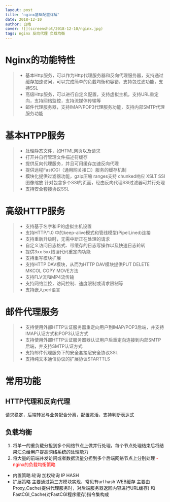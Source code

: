 ```yaml
---
layout: post
title: 'nginx基础配置详解'
date: 2018-12-10
author: 白皓
cover: ![](screenshot/2018-12-10/nginx.jpg)
tags: nginx 反向代理 负载均衡
---
```



# Nginx的功能特性

> * 基本Http服务，可以作为Http代理服务器和反向代理服务器，支持通过缓存加速访问，可以完成简单的负载均衡和容错，支持包过滤功能，支持SSL
> * 高级Http服务，可以进行自定义配置，支持虚拟主机，支持URL重定向，支持网络监控，支持流媒体传输等
> * 邮件代理服务器，支持IMAP/POP3代理服务功能，支持内部SMTP代理服务功能

# 基本HTPP服务

> * 处理静态文件，如HTML网页以及请求
> * 打开并自行管理文件描述符缓存
> * 提供反向代理服务，并且可用缓存加速反向代理
> * 提供远程FastCGI（通用网关接口）服务的缓存机制
> * 模块化提供过滤器功能，gzip压缩 ranges支持 chunked响应 XSLT SSI 图像缩放 针对包含多个SSI的页面，经由反向代理SSI过滤器可并行处理
> * 支持安全套接协议SSL

# 高级HTTP服务

> * 支持基于名字和IP的虚拟主机设置
> * 支持HTTP/1.0 中的keep-alive模式和管线模型(PipelLined)连接
> * 支持重新升级时，无需中断正在处理的请求
> * 自定义访问日志格式、带缓存的日志写操作以及快速日志轮转
> * 提供3xx 5xx错误代码重定向功能
> * 支持重写模块扩展
> * 支持HTTP DAV模块，从而为HTTP DAV模块提供PUT DELETE MKCOL COPY MOVE方法
> * 支持FLV流和MP4流传输
> * 支持网络监控，访问控制、速度限制或请求限制等
> * 支持嵌入perl语言

# 邮件代理服务

> * 支持使用外部HTTP认证服务器重定向用户到IMAP/POP3后端，并支持IMAP认证方式和POP3认证方式
> * 支持使用外部HTTP认证服务器器认证用户后重定向连接到内部SMTP后端，并支持SMTP认证方式
> * 支持邮件代理服务下的安全套接层安全协议SSL
> * 支持纯文本通信协议的扩展协议STARTTLS

# 常用功能

##  HTTP代理和反向代理

  请求稳定，后端转发与业务配合分离，配置灵活，支持判断表达式

##  负载均衡

  1. 将单一的重负载分担到多个网络节点上做并行处理，每个节点处理结束后将结果汇总给用户提高网络系统的处理能力
  2. 将大量的前端并发访问或者数据流量分担到多个后端网络节点上分别处理
  <font color=red>- nginx的负载均衡策略</font>
  - 内置策略:轮询 加权轮询 IP HASH
  - 扩展策略 主要通过第三方模块实现，常见有url hash
   WEB缓存
  主要由Proxy_Cache(提供代理服务时，对后端服务器返回内容进行URL缓存) 和FastCGI_Cache(对FastCGI程序缓存)指令集构成
